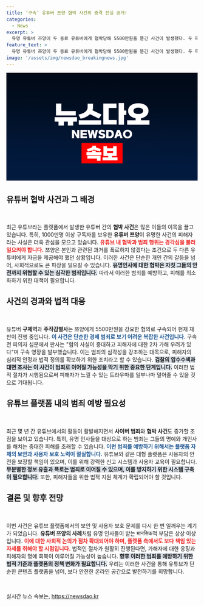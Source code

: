 ```yaml
---
title: ‘구속’ 유튜버 쯔양 협박 사건의 충격 진실 공개!
categories:
  - News
excerpt: >
  유명 유튜버 쯔양이 두 동료 유튜버에게 협박당해 5500만원을 뜯긴 사건이 발생했다. 두 피의자는 구속돼 중대 혐의에 대한 수사가 진행 중이며, 쯔양은 관련 증거를 공개하며 강한 반격에 나섰다.
feature_text: >
  유명 유튜버 쯔양이 두 동료 유튜버에게 협박당해 5500만원을 뜯긴 사건이 발생했다. 두 피의자는 구속돼 중대 혐의에 대한 수사가 진행 중이며, 쯔양은 관련 증거를 공개하며 강한 반격에 나섰다.
image: '/assets/img/newsdao_breakingnews.jpg'
---
```


<p><img src="/assets/img/newsdao_breakingnews.jpg" alt="ranknews 속보" /></p>

<h2 data-ke-size="size26">유튜버 협박 사건과 그 배경</h2>

<p data-ke-size="size16">&nbsp;</p>

<p data-ke-size="size16">최근 유튜브라는 플랫폼에서 발생한 유튜버 간의 <b>협박 사건</b>은 많은 이들의 이목을 끌고 있습니다. 특히, 1000만명 이상 구독자를 보유한 <b>유튜버 쯔양</b>이 유명한 사건의 피해자라는 사실은 더욱 관심을 모으고 있습니다. <b><span style="color: #ee2323;">유튜브 내 협박과 범죄 행위는 경각심을 불러일으켜야 합니다.</span></b> 쯔양은 본인과 관련된 과거를 폭로하지 않겠다는 조건으로 두 다른 유튜버에게 자금을 제공해야 했던 상황입니다. 이러한 사건은 단순한 개인 간의 갈등을 넘어, 사회적으로도 큰 파장을 일으킬 수 있습니다. <b><span style="background-color: #21538527;">유명인사에 대한 협박은 자칫 그들의 안전까지 위협할 수 있는 심각한 범죄입니다.</span></b> 따라서 이러한 범죄를 예방하고, 피해를 최소화하기 위한 대책이 필요합니다.</p>

<h2 data-ke-size="size26">사건의 경과와 법적 대응</h2>

<p data-ke-size="size16">&nbsp;</p>

<p data-ke-size="size16">유튜버 <b>구제역</b>과 <b>주작감별사</b>는 쯔양에게 5500만원을 강요한 혐의로 구속되어 현재 재판이 진행 중입니다. <b><span style="color: #1a5490;">이 사건은 단순한 경제 범죄로 보기 어려운 복잡한 사건입니다.</span></b> 구속 전 피의자 심문에서 판사는 "혐의 사실이 중대하고 피해자에 대한 2차 가해 우려가 있다"며 구속 영장을 발부했습니다. 이는 범죄의 심각성을 강조하는 대목으로, 피해자의 심리적 안정과 법적 정의를 확보하기 위한 조치라고 할 수 있습니다. <b><span style="background-color: #21538527;">검찰의 압수수색과 대면 조사는 이 사건이 범죄로 이어질 가능성을 막기 위한 중요한 단계입니다.</span></b> 이러한 법적 절차가 시행됨으로써 피해자가 느낄 수 있는 트라우마를 일부나마 덜어줄 수 있을 것으로 기대됩니다.</p>

<h2 data-ke-size="size26">유튜브 플랫폼 내의 범죄 예방 필요성</h2>

<p data-ke-size="size16">&nbsp;</p>

<p data-ke-size="size16">최근 몇 년 간 유튜브에서의 활동이 활발해지면서 <b>사이버 범죄</b>와 <b>협박 사건</b>도 증가할 조짐을 보이고 있습니다. 특히, 유명 인사들을 대상으로 하는 범죄는 그들의 명예와 개인사를 해치는 중대한 피해를 초래할 수 있습니다. <b><span style="color: #1a5490;">이런 범죄를 예방하기 위해서는 플랫폼 자체의 보안과 사용자 보호 노력이 절실합니다.</span></b> 유튜브와 같은 대형 플랫폼은 사용자의 안전을 보장할 책임이 있으며, 이를 위해 강력한 신고 시스템과 사용자 교육이 필요합니다. <b><span style="background-color: #21538527;">무분별한 정보 유출과 폭로는 범죄로 이어질 수 있으며, 이를 방지하기 위한 시스템 구축이 필요합니다.</span></b> 또한, 피해자들을 위한 법적 지원 체계가 확립되어야 할 것입니다.</p>

<h2 data-ke-size="size26">결론 및 향후 전망</h2>

<p data-ke-size="size16">&nbsp;</p>

<p data-ke-size="size16">이번 사건은 유튜브 플랫폼에서의 보안 및 사용자 보호 문제를 다시 한 번 일깨우는 계기가 되었습니다. <b>유튜버 쯔양의 사례</b>처럼 유명 인사들이 받는 मानसिक적 부담은 상상 이상입니다. <b><span style="color: #ee2323;">이에 대한 사회적 논의가 점차 확대되어야 하며, 플랫폼 측에서도 보다 책임 있는 자세를 취해야 할 시점입니다.</span></b> 법적인 절차가 원활히 진행된다면, 가해자에 대한 응징과 피해자의 명예 회복이 이루어질 가능성이 높습니다. <b><span style="background-color: #21538527;">향후 이러한 범죄를 예방하기 위한 법적 기준과 플랫폼의 정책 변화가 필요합니다.</span></b> 우리는 이러한 사건을 통해 유튜브가 단순한 콘텐츠 플랫폼을 넘어, 보다 안전한 온라인 공간으로 발전하기를 희망합니다.</p>

<p data-ke-size="size16">&nbsp;</p>
실시간 뉴스 속보는, <a href="https://newsdao.kr" rel="dofollow">https://newsdao.kr</a>


